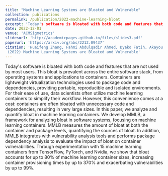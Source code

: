 ```yaml
---
title: "Machine Learning Systems are Bloated and Vulnerable"
collection: publications
permalink: /publication/2022-machine-learning-bloat
excerpt: 'Today's software is bloated with both code and features that are not used by most users.'
date: 2022-12-01
venue: 'ACMSigmetrics'
slidesurl: 'http://academicpages.github.io/files/slides3.pdf'
paperurl: 'https://arxiv.org/abs/2212.09437'
citation: 'Huaifeng Zhang, Fahmi Abdulqadir Ahmed, Dyako Fatih, Akayou Kitessa, Mohannad Alhanahnah, Philipp Leitner, Ahmed Ali-Eldin
 (2022) Machine Learning Systems are Bloated and Vulnerable'
---
```


Today's software is bloated with both code and features that are not used by most users. This bloat is prevalent across the entire software stack, from operating systems and applications to containers. Containers are lightweight virtualization technologies used to package code and dependencies, providing portable, reproducible and isolated environments. For their ease of use, data scientists often utilize machine learning containers to simplify their workflow. However, this convenience comes at a cost: containers are often bloated with unnecessary code and dependencies, resulting in very large sizes. In this paper, we analyze and quantify bloat in machine learning containers. We develop MMLB, a framework for analyzing bloat in software systems, focusing on machine learning containers. MMLB measures the amount of bloat at both the container and package levels, quantifying the sources of bloat. In addition, MMLB integrates with vulnerability analysis tools and performs package dependency analysis to evaluate the impact of bloat on container vulnerabilities. Through experimentation with 15 machine learning containers from TensorFlow, PyTorch, and Nvidia, we show that bloat accounts for up to 80% of machine learning container sizes, increasing container provisioning times by up to 370% and exacerbating vulnerabilities by up to 99%.
